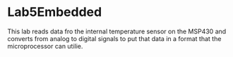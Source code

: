 # Lab5Embedded

This lab reads data fro the internal temperature sensor on the MSP430 and converts from analog to digital signals to put that data in a format that the microprocessor can utilie. 
